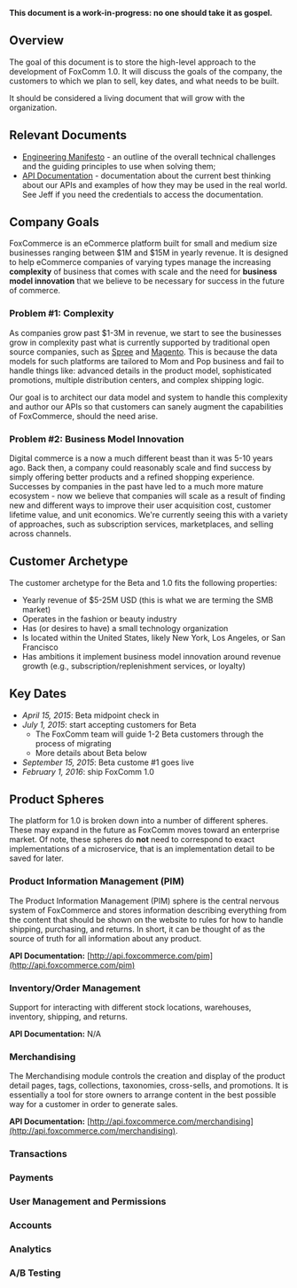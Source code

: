 **This document is a work-in-progress: no one should take it as gospel.**  

## Overview  

The goal of this document is to store the high-level approach to the development of FoxComm 1.0. It will discuss the goals of the company, the customers to which we plan to sell, key dates, and what needs to be built.  

It should be considered a living document that will grow with the organization.  

## Relevant Documents

- [Engineering Manifesto](https://github.com/FoxComm/foxcomm2.0/wiki/Engineering-Manifesto) - an outline of the overall technical challenges and the guiding principles to use when solving them;
- [API Documentation](http://api.foxcommerce.com) - documentation about the current best thinking about our APIs and examples of how they may be used in the real world. See Jeff if you need the credentials to access the documentation. 

## Company Goals  

FoxCommerce is an eCommerce platform built for small and medium size businesses ranging between $1M and $15M in yearly revenue. It is designed to help eCommerce companies of varying types manage the increasing **complexity** of business that comes with scale and the need for **business model innovation** that we believe to be necessary for success in the future of commerce.  

### Problem #1: Complexity  

As companies grow past $1-3M in revenue, we start to see the businesses grow in complexity past what is currently supported by traditional open source companies, such as [Spree](http://www.spreecommerce.com) and [Magento](http://www.magento.com). This is because the data models for such platforms are tailored to Mom and Pop business and fail to handle things like: advanced details in the product model, sophisticated promotions, multiple distribution centers, and complex shipping logic.  

Our goal is to architect our data model and system to handle this complexity and author our APIs so that customers can sanely augment the capabilities of FoxCommerce, should the need arise.  

### Problem #2: Business Model Innovation  

Digital commerce is a now a much different beast than it was 5-10 years ago. Back then, a company could reasonably scale and find success by simply offering better products and a refined shopping experience. Successes by companies in the past have led to a much more mature ecosystem - now we believe that companies will scale as a result of finding new and different ways to improve their user acquisition cost, customer lifetime value, and unit economics. We're currently seeing this with a variety of approaches, such as subscription services, marketplaces, and selling across channels.  

## Customer Archetype 

The customer archetype for the Beta and 1.0 fits the following properties:  

- Yearly revenue of $5-25M USD (this is what we are terming the SMB market)  
- Operates in the fashion or beauty industry  
- Has (or desires to have) a small technology organization  
- Is located within the United States, likely New York, Los Angeles, or San Francisco  
- Has ambitions it implement business model innovation around revenue growth (e.g., subscription/replenishment services, or loyalty)  

## Key Dates  

- _April 15, 2015_: Beta midpoint check in
- _July 1, 2015_: start accepting customers for Beta  
    - The FoxComm team will guide 1-2 Beta customers through the process of migrating  
    - More details about Beta below  
- _September 15, 2015_: Beta custome #1 goes live  
- _February 1, 2016_: ship FoxComm 1.0

## Product Spheres  

The platform for 1.0 is broken down into a number of different spheres. These may expand in the future as FoxComm moves toward an enterprise market. Of note, these spheres do **not** need to correspond to exact implementations of a microservice, that is an implementation detail to be saved for later.  

### Product Information Management (PIM)  

The Product Information Management (PIM) sphere is the central nervous system of FoxCommerce and stores information describing everything from the content that should be shown on the website to rules for how to handle shipping, purchasing, and returns. In short, it can be thought of as the source of truth for all information about any product.  

**API Documentation:** [http://api.foxcommerce.com/pim](http://api.foxcommerce.com/pim)
 
### Inventory/Order Management  

Support for interacting with different stock locations, warehouses, inventory, shipping, and returns.  

**API Documentation:** N/A

### Merchandising  

The Merchandising module controls the creation and display of the product detail pages, tags, collections, taxonomies, cross-sells, and promotions. It is essentially a tool for store owners to arrange content in the best possible way for a customer in order to generate sales.  

**API Documentation:** [http://api.foxcommerce.com/merchandising](http://api.foxcommerce.com/merchandising).

### Transactions  

### Payments  

### User Management and Permissions  

### Accounts  

### Analytics  

### A/B Testing